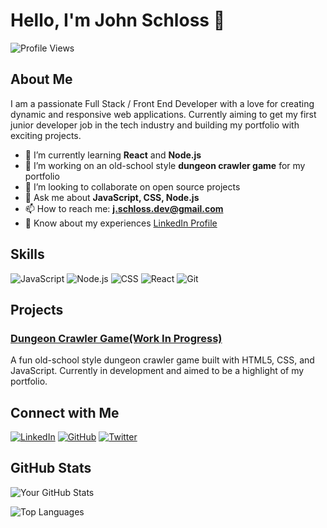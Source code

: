 # Hello, I'm John Schloss 👋

![Profile Views](https://komarev.com/ghpvc/?username=j-wampler&style=flat-square)

## About Me

I am a passionate Full Stack / Front End Developer with a love for creating dynamic and responsive web applications. Currently aiming to get my first junior developer job in the tech industry and building my portfolio with exciting projects.

- 🌱 I’m currently learning **React** and **Node.js**
- 🔭 I’m working on an old-school style **dungeon crawler game** for my portfolio
- 👯 I’m looking to collaborate on open source projects
- 💬 Ask me about **JavaScript, CSS, Node.js**
- 📫 How to reach me: **j.schloss.dev@gmail.com**
- 📄 Know about my experiences [LinkedIn Profile](https://www.linkedin.com/in/datmack/)

## Skills

![JavaScript](https://img.shields.io/badge/-JavaScript-black?style=flat-square&logo=javascript)
![Node.js](https://img.shields.io/badge/-Node.js-black?style=flat-square&logo=node.js)
![CSS](https://img.shields.io/badge/-CSS-black?style=flat-square&logo=css3)
![React](https://img.shields.io/badge/-React-black?style=flat-square&logo=react)
![Git](https://img.shields.io/badge/-Git-black?style=flat-square&logo=git)

## Projects

### [Dungeon Crawler Game(Work In Progress)]()
A fun old-school style dungeon crawler game built with HTML5, CSS, and JavaScript. Currently in development and aimed to be a highlight of my portfolio.

## Connect with Me

[![LinkedIn](https://img.shields.io/badge/LinkedIn-blue?style=flat-square&logo=linkedin)](https://www.linkedin.com/in/your-profile)
[![GitHub](https://img.shields.io/badge/GitHub-black?style=flat-square&logo=github)](https://github.com/j-wampler)
[![Twitter](https://img.shields.io/badge/Twitter-blue?style=flat-square&logo=twitter)](https://twitter.com/your-profile)

## GitHub Stats

![Your GitHub Stats](https://github-readme-stats.vercel.app/api?username=j-wampler&show_icons=true&theme=radical)

![Top Languages](https://github-readme-stats.vercel.app/api/top-langs/?username=j-wampler&layout=compact&theme=radical)
